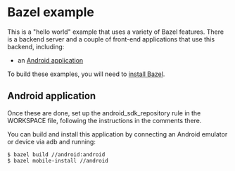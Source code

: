 Bazel example
========================

This is a "hello world" example that uses a variety of Bazel features. There is
a backend server and a couple of front-end applications that use this backend,
including:

* an [Android application](#android-app)

To build these examples, you will need to
[install Bazel](http://bazel.io/docs/install.html).

Android application
-------------------

Once these are done, set up the android_sdk_repository rule in the WORKSPACE file,
following the instructions in the comments there.

You can build and install this application by connecting an Android emulator or
device via adb and running:

```
$ bazel build //android:android
$ bazel mobile-install //android
```
